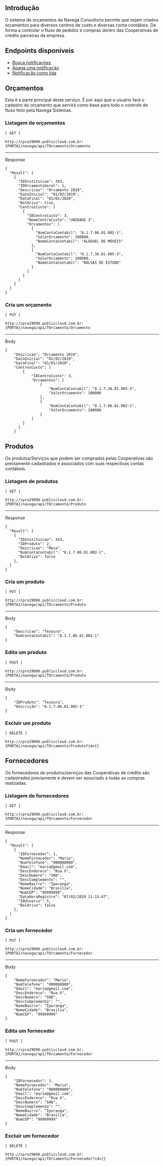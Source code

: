 ## Introdução

O sistema de orçamentos da Navega Consultoria permite que sejam criados
orçamentos para diversos centros de custo e diversas conta contábeis. De forma
a controlar o fluxo de pedidos e compras dentro das Cooperativas de crédito parceiras da empresa.

## Endpoints disponíveis

- [Busca notificações](#busca-notificacoes)
- [Apaga uma notificação](#apaga-uma-notificacao)
- [Notificação como lida](#notificacao-como-lida)

## Orçamentos

Esta é a parte principal deste serviço. É por aqui que o usuário fará o cadastro
do orçamento que servirá como base para todo o controle de fluxo feito pela Navega Sistemas.

### Listagem de orçamentos
``[ GET ]``
```
http://cpro29096.publiccloud.com.br:{PORTA}/navega/api/TOrcamento/Orcamento
```
---
Response
```
{
  "Result": [
    {
      "IDInstituicao": 343,
      "IDOrcamentoGeral": 1,
      "Descricao": "Orcamento 2019",
      "DataInicial": "01/02/2019",
      "DataFinal": "01/01/2020",
      "BolAtivo": true,
      "CentrosCusto": [
        {
          "IDCentroCusto": 3,
          "NomeCentroCusto": "UNIDADE 3",
          "Orcamentos": [
            {
              "NumContaContabil": "8.1.7.06.01.002-1",
              "ValorOrcamento": 200000,
              "NomeContaContabil": "ALUGUEL DE MÓVEIS"
            },
            {
              "NumContaContabil": "8.1.7.36.01.005-3",
              "ValorOrcamento": 100000,
              "NomeContaContabil": "BOLSAS DE ESTUDO"
            }
          ]
        }
      ]
    }
  ]
}
```

### Cria um orçamento
``[ PUT ]`` 
```
http://cpro29096.publiccloud.com.br:{PORTA}/navega/api/TOrcamento/Orcamento
```
---
Body
```
{
    "Descricao": "Orcamento 2019",
    "DataInicial": "01/02/2019",
    "DataFinal": "01/01/2020",
    "CentrosCusto": [
        {
            "IDCentroCusto": 3,
			"Orcamentos": [
				{
					"NumContaContabil": "8.1.7.36.01.005-3",
          		    "ValorOrcamento": 100000
				},
				{
					"NumContaContabil": "8.1.7.06.01.002-1",
          		    "ValorOrcamento": 200000
				}
			] 
        }
      ]
    }
```

## Produtos

Os produtos/Serviços que podem ser comprados pelas Cooperativas são previamente cadastrados 
e associados com suas respectivas contas contábeis.

### Listagem de produtos
``[ GET ]`` 
```
http://cpro29096.publiccloud.com.br:{PORTA}/navega/api/TOrcamento/Produto
```
---
Response
```
{
  "Result": [
    {
      "IDInstituicao": 343,
      "IDProduto": 2,
      "Descricao": "Mesa",
      "NumContaContabil": "8.1.7.06.01.002-1",
      "BolAtivo": false
    },
  ]
}
```


### Cria um produto
``[ PUT ]`` 
```
http://cpro29096.publiccloud.com.br:{PORTA}/navega/api/TOrcamento/Produto
```
---
Body
```
{
    "Descricao": "Tesoura",
	"NumContaContabil": "8.1.7.06.01.002-1"
}
```

### Edita um produto
``[ POST ]`` 
```
http://cpro29096.publiccloud.com.br:{PORTA}/navega/api/TOrcamento/Produto
```
---
Body
```
{
    "IDProduto": "Tesoura",
	"Descrição": "8.1.7.06.01.002-1"
}
```

### Excluir um produto
``[ DELETE ]`` 
```
http://cpro29096.publiccloud.com.br:{PORTA}/navega/api/TOrcamento/Produto?id={}
```

## Fornecedores

Os fornecedores de produtos/serviços das Cooperativas de crédito são cadastrados previamente e devem
ser associado à todas as compras realizadas.

### Listagem de fornecedores
``[ GET ]`` 
```
http://cpro29096.publiccloud.com.br:{PORTA}/navega/api/TOrcamento/Fornecedor
```
---
Response
```
{
  "Result": [
    {
      "IDFornecedor": 1,
      "NomeFornecedor": "Maria",
      "NumTelefone": "000000000",
      "Email": "maria@gmail.com",
      "DescEndereco": "Rua X",
      "DescNumero": "508",
      "DescComplemento": "",
      "NomeBairro": "Iporanga",
      "NomeCidade": "Brasilia",
      "NumCEP": "99999999",
      "DataHoraRegistro": "07/02/2020 11:15:47",
      "IDUsuario": 5,
      "BolAtivo": false
    },
  ]
}
```


### Cria um fornecedor
``[ PUT ]`` 
```
http://cpro29096.publiccloud.com.br:{PORTA}/navega/api/TOrcamento/Fornecedor
```
---
Body
```
{
	"NomeFornecedor": "Maria",
	"NumTelefone": "000000000",
	"Email": "maria@gmail.com",
	"DescEndereco": "Rua X",
	"DescNumero": "508",
	"DescComplemento": "",
	"NomeBairro": "Iporanga",
	"NomeCidade": "Brasilia",
	"NumCEP": "99999999"
}
```

### Edita um fornecedor
``[ POST ]`` 
```
http://cpro29096.publiccloud.com.br:{PORTA}/navega/api/TOrcamento/Fornecedor
```
---
Body
```
{
	"IDFornecedor": 1,
	"NomeFornecedor": "Maria",
	"NumTelefone": "000000000",
	"Email": "maria@gmail.com",
	"DescEndereco": "Rua X",
	"DescNumero": "508",
	"DescComplemento": "",
	"NomeBairro": "Iporanga",
	"NomeCidade": "Brasilia",
	"NumCEP": "99999999"
}
```

### Excluir um fornecedor
``[ DELETE ]`` 
```
http://cpro29096.publiccloud.com.br:{PORTA}/navega/api/TOrcamento/Fornecedor?id={}
```